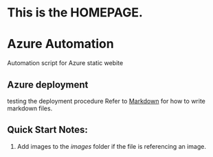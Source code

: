# This is the **HOMEPAGE**.

# Azure Automation

Automation script for Azure static webite

## Azure deployment 
 testing the deployment procedure
Refer to [Markdown](http://daringfireball.net/projects/markdown/) for how to write markdown files.
## Quick Start Notes:
1. Add images to the *images* folder if the file is referencing an image.
